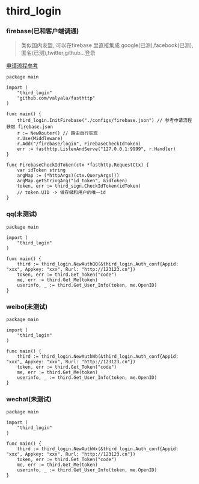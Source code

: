 # third_login


### firebase(已和客户端调通)

> 类似国内友盟, 可以在firebase 里直接集成 google(已测),facebook(已测),匿名(已测),twitter,github...登录
 
[申请流程参考](https://www.freesion.com/article/66471214400)

```golang
package main

import (
	"third_login"
	"github.com/valyala/fasthttp"
)

func main() {
	third_login.InitFirebase("./configs/firebase.json") // 参考申请流程获取 firebase.json
	r := NewRouter() // 路由自行实现
	r.Use(Middleware)
	r.Add("/firebase/login", FirebaseCheckIdToken)
	err := fasthttp.ListenAndServe("127.0.0.1:9999", r.Handler)
}

func FirebaseCheckIdToken(ctx *fasthttp.RequestCtx) {
	var idToken string
	argMap := (*httpArgs)(ctx.QueryArgs())
	argMap.getStringArg("id_token", &idToken)
	token, err := third_sign.CheckIdToken(idToken)
	// token.UID -> 做存储和用户的唯一id
}
```

### qq(未测试)

```golang
package main

import (
	"third_login"
)

func main() {
	third := third_login.NewAuthQQ(&third_login.Auth_conf{Appid: "xxx", Appkey: "xxx", Rurl: "http://123123.cn"})
	token, err := third.Get_Token("code")
	me, err := third.Get_Me(token)
	userinfo, _ := third.Get_User_Info(token, me.OpenID)
}
```

### weibo(未测试)

```golang
package main

import (
	"third_login"
)

func main() {
	third := third_login.NewAuthWb(&third_login.Auth_conf{Appid: "xxx", Appkey: "xxx", Rurl: "http://123123.cn"})
	token, err := third.Get_Token("code")
	me, err := third.Get_Me(token)
	userinfo, _ := third.Get_User_Info(token, me.OpenID)
}
```

### wechat(未测试)

```golang
package main

import (
	"third_login"
)

func main() {
	third := third_login.NewAuthWx(&third_login.Auth_conf{Appid: "xxx", Appkey: "xxx", Rurl: "http://123123.cn"})
	token, err := third.Get_Token("code")
	me, err := third.Get_Me(token)
	userinfo, _ := third.Get_User_Info(token, me.OpenID)
}
```
